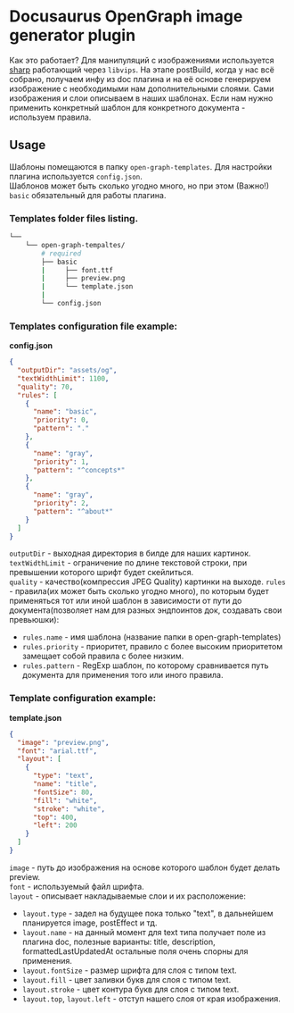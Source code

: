 # Docusaurus OpenGraph image generator plugin
Как это работает?
Для манипуляций с изображениями используется [sharp](https://sharp.pixelplumbing.com/) работающий через `libvips`. На этапе postBuild, когда у нас всё собрано, получаем инфу из doc плагина и на её основе генерируем изображение с необходимыми нам дополнительными слоями. Сами изображения и слои описываем в наших шаблонах. Если нам нужно применить конкретный шаблон для конкретного документа - используем правила.

## Usage
Шаблоны помещаются в папку `open-graph-templates`. Для настройки плагина используется `config.json`.  
Шаблонов может быть сколько угодно много, но при этом (Важно!) `basic` обязательный для работы плагина.


### Templates folder files listing.
```sh
└── 
    └── open-graph-tempaltes/ 
        # required
        ├── basic
        |     ├── font.ttf
        |     ├── preview.png
        |     └── template.json
        |
        └── config.json
```

### Templates configuration file example:  
**config.json**
```json
{
  "outputDir": "assets/og",
  "textWidthLimit": 1100,
  "quality": 70,
  "rules": [
    {
      "name": "basic",
      "priority": 0,
      "pattern": "."
    },
    {
      "name": "gray",
      "priority": 1,
      "pattern": "^concepts*"
    },
    {
      "name": "gray",
      "priority": 2,
      "pattern": "^about*"
    }
  ]
}

```
`outputDir` - выходная директория в билде для наших картинок.  
`textWidthLimit` - ограничение по длине текстовой строки, при превышении которого шрифт будет скейлиться.  
`quality` - качество(компрессия JPEG Quality) картинки на выходе.
`rules` - правила(их может быть сколько угодно много), по которым будет применяться тот или иной шаблон в зависимости от пути до документа(позволяет нам для разных эндпоинтов док, создавать свои превьюшки):
- `rules.name` - имя шаблона (название папки в open-graph-templates)
- `rules.priority` - приоритет, правило с более высоким приоритетом замещает собой правила с более низким.
- `rules.pattern` - RegExp шаблон, по которому сравнивается путь документа для применения того или иного правила.  


### Template configuration example:  
**template.json**
```json
{
  "image": "preview.png",
  "font": "arial.ttf",
  "layout": [
    {
      "type": "text",
      "name": "title",
      "fontSize": 80,
      "fill": "white",
      "stroke": "white",
      "top": 400,
      "left": 200
    }
  ]
}
```
`image` - путь до изображения на основе которого шаблон будет делать preview.  
`font` - используемый файл шрифта.  
`layout` - описывает накладываемые слои и их расположение:  
- `layout.type` - задел на будущее пока только "text", в дальнейшем планируется image, postEffect и тд.
- `layout.name` - на данный момент для text типа получает поле из плагина doc, полезные варианты: title, description, formattedLastUpdatedAt остальные поля очень спорны для применения.
- `layout.fontSize` - размер шрифта для слоя с типом text.
- `layout.fill` - цвет заливки букв для слоя с типом text.
- `layout.stroke` - цвет контура букв для слоя с типом text.
- `layout.top`, `layout.left` - отступ нашего слоя от края изображения.
